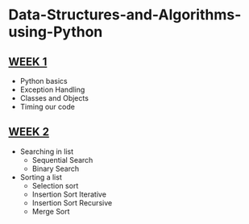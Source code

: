 # Data-Structures-and-Algorithms-using-Python

## <a href="https://github.com/SaijyotiTripathy/Data-Structures-and-Algorithms-using-Python/blob/main/week1/week1_dsa.ipynb"> WEEK 1 </a>

- Python basics
- Exception Handling
- Classes and Objects
- Timing our code

## <a href="https://github.com/SaijyotiTripathy/Data-Structures-and-Algorithms-using-Python/blob/main/week2/week2_dsa.ipynb"> WEEK 2 </a>

- Searching in list
   - Sequential Search
   - Binary Search
- Sorting a list
   - Selection sort
   - Insertion Sort Iterative
   - Insertion Sort Recursive
   - Merge Sort
